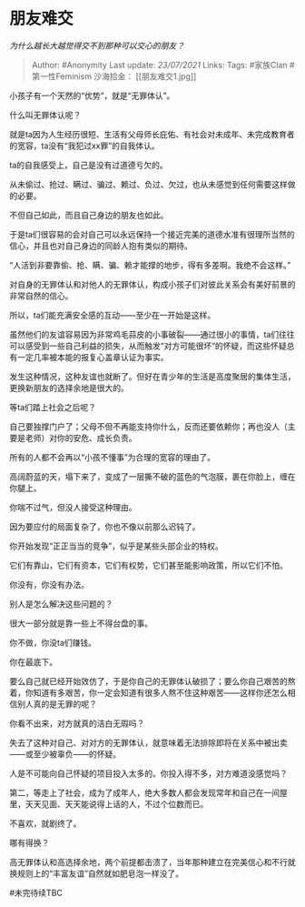 # 朋友难交
*为什么越长大越觉得交不到那种可以交心的朋友？*

> Author: #Anonymity
Last update: *23/07/2021* 
Links:
Tags:  #家族Clan #第一性Feminism
沙海拾金： [[朋友难交1.jpg]]



小孩子有一个天然的“优势”，就是“无罪体认”。

什么叫无罪体认呢？

就是ta因为人生经历很短、生活有父母师长庇佑、有社会对未成年、未完成教育者的宽容，ta没有“我犯过xx罪”的自我体认。

ta的自我感受上，自己是没有过道德亏欠的。

从未偷过、抢过、瞒过、骗过、赖过、负过、欠过，也从未感觉到任何需要这样做的必要。

不但自己如此，而且自己身边的朋友也如此。

于是ta们很容易的会对自己可以永远保持一个接近完美的道德水准有很理所当然的信心，并且也对自己身边的同龄人抱有类似的期待。

“人活到非要靠偷、抢、瞒、骗、赖才能撑的地步，得有多差啊。我绝不会这样。”

对自身的无罪体认和对他人的无罪体认，构成小孩子们对彼此关系会有美好前景的非常自然的信心。

所以，ta们能充满安全感的互动——至少在一开始是这样。

虽然他们的友谊容易因为非常鸡毛蒜皮的小事破裂——通过很小的事情，ta们往往可以感受到一些自己利益的损失，从而触发“对方可能很坏“的怀疑，而这些怀疑总有一定几率被本能的报复心盖章认证为事实。

发生这种情况，这种友谊也就断了。但好在青少年的生活是高度聚居的集体生活，更换新朋友的选择余地是很大的。

等ta们踏上社会之后呢？

自己要独撑门户了；父母不但不再能支持你什么，反而还要依赖你；再也没人（主要是老师）对你的安危、成长负责。

所有的人都不会再以“小孩不懂事”为合理的宽容的理由了。

高阔蔚蓝的天，塌下来了，变成了一层撕不破的蓝色的气泡膜，裹在你脸上，缠在你腿上。

你喘不过气，但没人接受这种理由。

因为要应付的局面复杂了，你也不像以前那么迟钝了。

你开始发现“正正当当的竞争”，似乎是某些头部企业的特权。

它们有靠山，它们有资本，它们有权势，它们甚至能影响政策，所以它们不怕。

你没有，你没有办法。

别人是怎么解决这些问题的？

很大一部分就是靠一些上不得台盘的事。

你不做，你没ta们赚钱。

你在最底下。

要么自己就已经开始效仿了，于是你自己的无罪体认破损了；要么你自己艰苦的熬着，你知道有多艰苦，你一定会知道有很多人熬不住这种艰苦——这样你还怎么相信别人真的是无罪的呢？

你看不出来，对方就真的洁白无瑕吗？

失去了这种对自己、对对方的无罪体认，就意味着无法排除即将在关系中被出卖——或至少被辜负——的怀疑。

人是不可能向自己怀疑的项目投入太多的。你投入得不多，对方难道没感觉吗？

第二，等走上了社会，成为了成年人，绝大多数人都会发现常年和自己在一间屋里，天天见面、天天能说得上话的人，不过个位数而已。

不喜欢，就剧终了。

哪有得换？

高无罪体认和高选择余地，两个前提都击溃了，当年那种建立在完美信心和不行就换规则上的“丰富友谊”自然就如肥皂泡一样没了。

#未完待续TBC 


